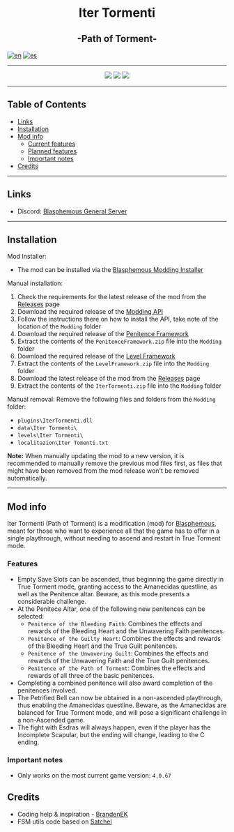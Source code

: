 <p align="center">  
  <h1 align="center">Iter Tormenti</h1><!-- <img src="logo.png"> -->
  <h2 align="center">-Path of Torment-</h2>

[![en](https://img.shields.io/badge/lang-en-red.svg)](https://github.com/NeonPixels/blasphemous.iter-tormenti/blob/main/README.md)
[![es](https://img.shields.io/badge/lang-es-yellow.svg)](https://github.com/NeonPixels/blasphemous.iter-tormenti/blob/main/README.es.md)

</p>

---

<p align="center">
  <img src="https://img.shields.io/github/v/release/NeonPixels/blasphemous.iter-tormenti">
  <img src="https://img.shields.io/github/last-commit/NeonPixels/blasphemous.iter-tormenti?color=important">
  <img src="https://img.shields.io/github/downloads/NeonPixels/blasphemous.iter-tormenti/total?color=success">
</p>

---

## Table of Contents

- [Links](https://github.com/NeonPixels/blasphemous.iter-tormenti#links)
- [Installation](https://github.com/NeonPixels/blasphemous.iter-tormenti#installation)<!-- - [Available commands](https://github.com/NeonPixels/blasphemous.iter-tormenti#available-commands) -->
- [Mod info](https://github.com/NeonPixels/blasphemous.iter-tormenti#mod-info)
  - [Current features](https://github.com/NeonPixels/blasphemous.iter-tormenti#current-features)
  - [Planned features](https://github.com/NeonPixels/blasphemous.iter-tormenti#planned-features)
  - [Important notes](https://github.com/NeonPixels/blasphemous.iter-tormenti#important-notes)
- [Credits](https://github.com/NeonPixels/blasphemous.iter-tormenti#credits)

---

## Links

- Discord: [Blasphemous General Server](https://discord.gg/Blasphemous)

<!-- [![how-to](https://img.shields.io/badge/how--to-use-blue.svg)](https://github.com/NeonPixels/blasphemous.iter-tormenti/blob/master/HOW-TO.md) -->
---

## Installation

Mod Installer:
- The mod can be installed via the [Blasphemous Modding Installer](https://github.com/BrandenEK/Blasphemous.Modding.Installer)

Manual installation:
1. Check the requirements for the latest release of the mod from the [Releases](https://github.com/NeonPixels/blasphemous.iter-tormenti/releases) page
2. Download the required release of the [Modding API](https://github.com/BrandenEK/Blasphemous-Modding-API/releases)
3. Follow the instructions there on how to install the API, take note of the location of the `Modding` folder
4. Download the required release of the [Penitence Framework](https://github.com/BrandenEK/Blasphemous.Framework.Penitence/releases)
5. Extract the contents of the `PenitenceFramework.zip` file into the `Modding` folder
6. Download the required release of the [Level Framework](https://github.com/BrandenEK/Blasphemous.Framework.Levels/releases)
7. Extract the contents of the `LevelFramework.zip` file into the `Modding` folder
8. Download the latest release of the mod from the [Releases](https://github.com/NeonPixels/blasphemous.iter-tormenti/releases) page
9. Extract the contents of the `IterTormenti.zip` file into the `Modding` folder

Manual removal:
Remove the following files and folders from the `Modding` folder:
- `plugins\IterTormenti.dll`
- `data\Iter Tormenti\`
- `levels\Iter Tormenti\`
- `localitazion\Iter Tomenti.txt`

<b>Note:</b> When manually updating the mod to a new version, it is recommended to manually remove the previous mod files first, as files that might have been removed from the mod release won't be removed automatically.

---

<!--
## Available commands
- Press the `backslash` key to open the debug console
- Type the desired command followed by the parameters all separated by a single space

| Command | Parameters | Description |
| ------- | ----------- | ------- |
| `itertormenti help` | none | List all available commands |

---
-->
## Mod info

Iter Tormenti (Path of Torment) is a modification (mod) for [Blasphemous](https://thegamekitchen.com/blasphemous/), meant for those who want to experience all that the game has to offer in a single playthrough, without needing to ascend and restart in True Torment mode.

### Features

- Empty Save Slots can be ascended, thus beginning the game directly in True Torment mode, granting access to the Amanecidas questline, as well as the Penitence altar. Beware, as this mode presents a considerable challenge.
- At the Penitece Altar, one of the following new penitences can be selected:
  - `Penitence of the Bleeding Faith`: Combines the effects and rewards of the Bleeding Heart and the Unwavering Faith penitences.
  - `Penitence of the Guilty Heart`: Combines the effects and rewards of the Bleeding Heart and the True Guilt penitences.
  - `Penitence of the Unwavering Guilt`: Combines the effects and rewards of the Unwavering Faith and the True Guilt penitences.
  - `Penitence of the Path of Torment`: Combines the effects and rewards of all three of the basic penitences.
- Completing a combined penitence will also award completion of the penitences involved.
- The Petrified Bell can now be obtained in a non-ascended playthrough, thus enabling the Amanecidas questline. Beware, as the Amanecidas are balanced for True Torment mode, and will pose a significant challenge in a non-Ascended game.
- The fight with Esdras will always happen, even if the player has the Incomplete Scapular, but the ending will change, leading to the C ending.

### Important notes

- Only works on the most current game version: `4.0.67`

## Credits

- Coding help & inspiration - [BrandenEK](https://github.com/BrandenEK)
- FSM utils code based on [Satchel](https://github.com/PrashantMohta/Satchel)
